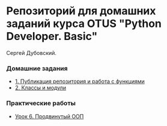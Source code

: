 # Репозиторий для домашних заданий курса OTUS "Python Developer. Basic"

Сергей Дубовский.

### Домашние задания
- [1. Публикация репозитория и работа с функциями](homework_01/)
- [2. Классы и модули](homework_02/)


### Практические работы
- [Урок 6. Продвинутый ООП](practice_06/)
